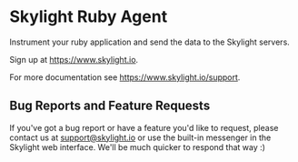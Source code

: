# Skylight Ruby Agent

Instrument your ruby application and send the data to the Skylight
servers.

Sign up at https://www.skylight.io.

For more documentation see https://www.skylight.io/support.


## Bug Reports and Feature Requests

If you've got a bug report or have a feature you'd like to request, please contact us at support@skylight.io or use the built-in messenger in the Skylight web interface. We'll be much quicker to respond that way :)